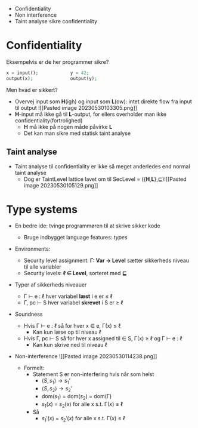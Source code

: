 
* Confidentiality 
* Non interference
* Taint analyse sikre confidentiality 

# Confidentiality 
Eksempelvis er de her programmer sikre?
``` php
x = input();            y = 42;
output(x);              output(y);
```

Men hvad er sikkert?
* Overvej input som **H**(igh) og input som **L**(ow): intet direkte flow fra input til output ![[Pasted image 20230530103305.png]]
* **H**-input må ikke gå til **L**-output, for ellers overholder man ikke confidentiality(fortrolighed)
	* **H** må ikke på nogen måde påvirke **L**
	* Det kan man sikre med statisk taint analyse

## Taint analyse 
* Taint analyse til confidentiality er ikke så meget anderledes end normal taint analyse
	* Dog er TaintLevel lattice lavet om til SecLevel = ({**H**,**L**},$\sqsubseteq$)![[Pasted image 20230530105129.png]]

# Type systems 
* En bedre ide: tvinge programmøren til at skrive sikker kode
	* Bruge indbygget language features: *types*

* Environments:
	* Security level assignment: **Γ: Var → Level** sætter sikkerheds niveau til alle variabler 
	* Security levels: **ℓ ∈ Level**, sorteret med **⊑**

* Typer af sikkerheds niveauer 
	* Γ ⊢ e : ℓ hver variabel **læst** i e er ≤ ℓ 
	* Γ, pc ⊢ S hver variabel **skrevet** i S er ≥ ℓ

* Soundness 
	* Hvis Γ ⊢ e : ℓ så for hver x $\in$ e, Γ(x) ≤ ℓ
		* Kan kun læse op til niveau ℓ
	* Hvis Γ, pc ⊢ S så for hver x assigned til $\in$ S, Γ(x) ≥ ℓ og Γ ⊢ e : ℓ
		* Kan kun skrive ned til niveau ℓ

* Non-interference ![[Pasted image 20230530114238.png]]
	* Formelt:
		* Statement S er non-interfering hvis når som helst 
			* $\langle S,s_1 \rangle \rightarrow s_1'$
			* $\langle S,s_2 \rangle \rightarrow s_2'$
			* dom($s_1$) = dom($s_2$) = dom(Γ)
			* $s_1(x)$ = $s_2(x)$ for alle x s.t. Γ$(x)$ ≤ ℓ  
		* Så
			* $s_1'(x)$ = $s_2'(x)$ for alle x s.t. Γ$(x)$ ≤ ℓ  